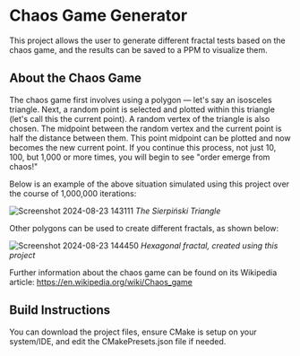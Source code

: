 
# Chaos Game Generator

This project allows the user to generate different fractal tests based on the chaos game, and the results can be saved to a PPM to visualize them.



## About the Chaos Game

The chaos game first involves using a polygon — let's say an isosceles triangle. Next, a random point is selected and plotted within this triangle (let's call this the current point). A random vertex of the triangle is also chosen. The midpoint between the random vertex and the current point is half the distance between them. This point midpoint can be plotted and now becomes the new current point. If you continue this process, not just 10, 100, but 1,000 or more times, you will begin to see "order emerge from chaos!"

Below is an example of the above situation simulated using this project over the course of 1,000,000 iterations:

![Screenshot 2024-08-23 143111](https://github.com/user-attachments/assets/37799bbe-36f1-45c0-9502-17a6129ea3db)
*The Sierpiński Triangle*

Other polygons can be used to create different fractals, as shown below:

![Screenshot 2024-08-23 144450](https://github.com/user-attachments/assets/0eba7bce-3988-4ecd-8f9b-107fb8858a88)
*Hexagonal fractal, created using this project*


Further information about the chaos game can be found on its Wikipedia article: https://en.wikipedia.org/wiki/Chaos_game





## Build Instructions

You can download the project files, ensure CMake is setup on your system/IDE, and edit the CMakePresets.json file if needed. 
